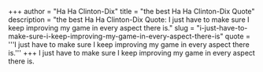 +++
author = "Ha Ha Clinton-Dix"
title = "the best Ha Ha Clinton-Dix Quote"
description = "the best Ha Ha Clinton-Dix Quote: I just have to make sure I keep improving my game in every aspect there is."
slug = "i-just-have-to-make-sure-i-keep-improving-my-game-in-every-aspect-there-is"
quote = '''I just have to make sure I keep improving my game in every aspect there is.'''
+++
I just have to make sure I keep improving my game in every aspect there is.
